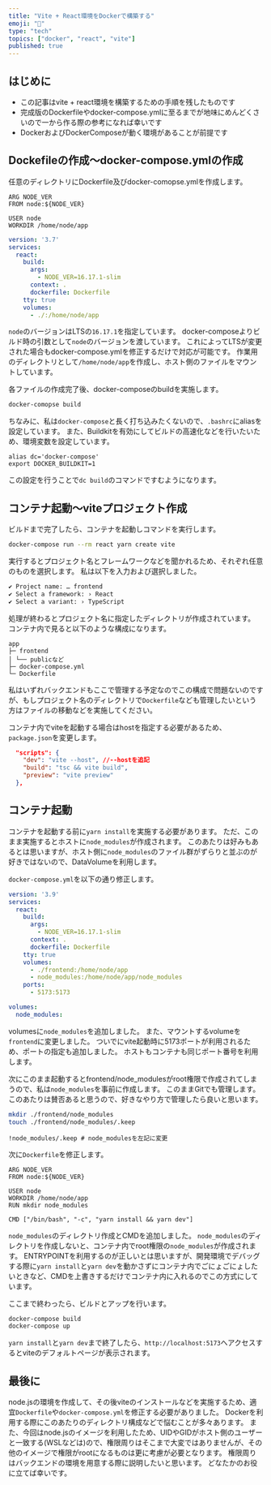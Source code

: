 ```yaml
---
title: "Vite + React環境をDockerで構築する"
emoji: "🐙"
type: "tech"
topics: ["docker", "react", "vite"]
published: true
---
```


## はじめに

- この記事はvite + react環境を構築するための手順を残したものです
- 完成版のDockerfileやdocker-compose.ymlに至るまでが地味にめんどくさいので一から作る際の参考になれば幸いです
- DockerおよびDockerComposeが動く環境があることが前提です

## Dockefileの作成〜docker-compose.ymlの作成

任意のディレクトリにDockerfile及びdocker-comopse.ymlを作成します。

```docker:Dockerfile
ARG NODE_VER
FROM node:${NODE_VER}

USER node
WORKDIR /home/node/app
```

```yaml:docker-compose.yml
version: '3.7'
services:
  react:
    build:
      args:
        - NODE_VER=16.17.1-slim
      context: .
      dockerfile: Dockerfile
    tty: true
    volumes:
      - ./:/home/node/app
```

`node`のバージョンはLTSの`16.17.1`を指定しています。
docker-composeよりビルド時の引数として`node`のバージョンを渡しています。
これによってLTSが変更された場合もdocker-compose.ymlを修正するだけで対応が可能です。
作業用のディレクトリとして`/home/node/app`を作成し、ホスト側のファイルをマウントしています。

各ファイルの作成完了後、docker-composeのbuildを実施します。

```sh
docker-comopse build
```

ちなみに、私は`docker-compose`と長く打ち込みたくないので、`.bashrc`にaliasを設定しています。
また、Buildkitを有効にしてビルドの高速化などを行いたいため、環境変数を設定しています。

```sh:.bashrc
alias dc='docker-compose'
export DOCKER_BUILDKIT=1
```

この設定を行うことで`dc build`のコマンドですむようになります。

## コンテナ起動〜viteプロジェクト作成

ビルドまで完了したら、コンテナを起動しコマンドを実行します。

```sh
docker-compose run --rm react yarn create vite
```

実行するとプロジェクト名とフレームワークなどを聞かれるため、それぞれ任意のものを選択します。
私は以下を入力および選択しました。

```sh
✔ Project name: … frontend
✔ Select a framework: › React
✔ Select a variant: › TypeScript
```

処理が終わるとプロジェクト名に指定したディレクトリが作成されています。
コンテナ内で見ると以下のような構成になります。

```
app
├─ frontend
│ └── publicなど
├─ docker-compose.yml
└─ Dockerfile
```

私はいずれバックエンドもここで管理する予定なのでこの構成で問題ないのですが、もしプロジェクト名のディレクトリで`Dockerfile`なども管理したいという方はファイルの移動などを実施してください。

コンテナ内でviteを起動する場合はhostを指定する必要があるため、`package.json`を変更します。

```json:frontend/package.json
  "scripts": {
    "dev": "vite --host", //--hostを追記
    "build": "tsc && vite build",
    "preview": "vite preview"
  },
```

## コンテナ起動

コンテナを起動する前に`yarn install`を実施する必要があります。
ただ、このまま実施するとホストに`node_modules`が作成されます。
このあたりは好みもあるとは思いますが、ホスト側に`node_modules`のファイル群がずらりと並ぶのが好きではないので、DataVolumeを利用します。

`docker-compose.yml`を以下の通り修正します。

```yml:docker-compose.yml
version: '3.9'
services:
  react:
    build:
      args:
        - NODE_VER=16.17.1-slim
      context: .
      dockerfile: Dockerfile
    tty: true
    volumes:
      - ./frontend:/home/node/app
      - node_modules:/home/node/app/node_modules
    ports:
      - 5173:5173

volumes:
  node_modules:
```

volumesに`node_modules`を追加しました。
また、マウントするvolumeを`frontend`に変更しました。
ついでにvite起動時に5173ポートが利用されるため、ポートの指定も追加しました。
ホストもコンテナも同じポート番号を利用します。

次にこのまま起動するとfrontend/node_modulesがroot権限で作成されてしまうので、私は`node_modules`を事前に作成します。
このままGitでも管理します。このあたりは賛否あると思うので、好きなやり方で管理したら良いと思います。

```sh
mkdir ./frontend/node_modules
touch ./frontend/node_modules/.keep
```

```ignore:frontend/.gitignore
!node_modules/.keep # node_modulesを左記に変更
```

次に`Dockerfile`を修正します。

```docker:Dockerfile
ARG NODE_VER
FROM node:${NODE_VER}

USER node
WORKDIR /home/node/app
RUN mkdir node_modules

CMD ["/bin/bash", "-c", "yarn install && yarn dev"]
```

`node_modules`のディレクトリ作成とCMDを追加しました。
`node_modules`のディレクトリを作成しないと、コンテナ内でroot権限の`node_modules`が作成されます。
ENTRYPOINTを利用するのが正しいとは思いますが、開発環境でデバッグする際に`yarn install`と`yarn dev`を動かさずにコンテナ内でごにょごにょしたいときなど、CMDを上書きするだけでコンテナ内に入れるのでこの方式にしています。

ここまで終わったら、ビルドとアップを行います。

```sh
docker-compose build
docker-compose up
```

`yarn install`と`yarn dev`まで終了したら、`http://localhost:5173`へアクセスするとviteのデフォルトページが表示されます。

## 最後に

node.jsの環境を作成して、その後viteのインストールなどを実施するため、適宜`Dockerfile`や`docker-compose.yml`を修正する必要がありました。
Dockerを利用する際にこのあたりのディレクトリ構成などで悩むことが多々あります。
また、今回はnode.jsのイメージを利用したため、UIDやGIDがホスト側のユーザーと一致する(WSLなどは)ので、権限周りはそこまで大変ではありませんが、その他のイメージで権限がrootになるものは更に考慮が必要となります。
権限周りはバックエンドの環境を用意する際に説明したいと思います。
どなたかのお役に立てば幸いです。
